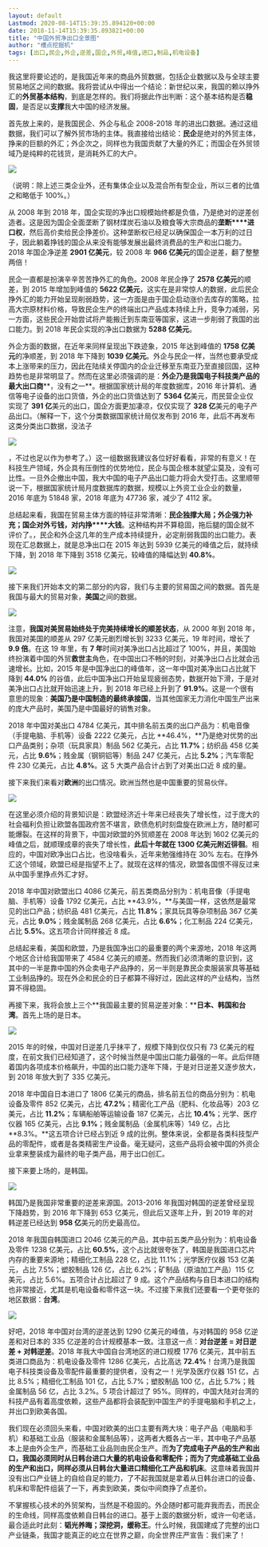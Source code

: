 ```yaml
---
layout: default
Lastmod: 2020-08-14T15:39:35.894120+00:00
date: 2018-11-14T15:39:35.893821+00:00
title: "中国外贸净出口全景图"
author: "槽点挖掘机"
tags: [出口,民企,外企,逆差,国企,外贸,峰值,进口,制品,机电设备]
---
```



我这里将要论述的，是我国近年来的商品外贸数据，包括企业数据以及与全球主要贸易地区之间的数据。我将尝试从中得出一个结论：新世纪以来，我国的赖以挣外汇的**外贸基本结构**，到底是怎样的。我们将据此作出判断：这个基本结构是否**稳固**，是否足以**支撑**我大中国的经济发展。

首先放上来的，是我国民企、外企与私企 2008-2018 年的进出口数据。通过这组数据，我们可以了解外贸市场的主体。我直接给出结论：**民企**是绝对的外贸主体，挣来的巨额的外汇；外企次之，同样也为我国贡献了大量的外汇；而国企在外贸领域乃是纯粹的花钱货，是消耗外汇的大户。

![](https://images.weserv.nl/?url=https%3A//ressrc.com/wp-content/uploads/2019/01/20190130233956.jpg)

（说明：除上述三类企业外，还有集体企业以及混合所有型企业，所以三者的比值之和略低于 100%。）

从 2008 年到 2018 年，国企实现的净出口规模始终都是负值，乃是绝对的逆差创造者。这是因为国企全面垄断了钢材煤炭石油以及粮食等大宗商品的**垄断****进口权**，然后高价卖给民企挣差价。这种垄断权已经足以确保国企一本万利的过日子，因此躺着挣钱的国企从来没有能够发展出最终消费品的生产和出口能力。2018 年国企净逆差 **2901 亿美元**，较 2008 年 **966 亿美元**的国企逆差，翻了整整两倍！

民企一直都是扮演辛辛苦苦挣外汇的角色。2008 年民企挣了 **2578 亿美元**的顺差，到 2015 年增加到峰值的 **5622 亿美元**，这实在是非常惊人的数据，此后民企挣外汇的能力开始呈现削弱趋势，这一方面是由于国企启动涨价去库存的策略，拉高大宗原材料价格，导致民企生产的终端出口产品成本持续上升，竞争力减弱，另一方面，这些民企开始尝试将产能搬迁到东南亚等国家，这进一步削弱了我国的出口能力。到 2018 年民企实现的净出口数据为 **5288 亿美元**。

外企方面的数据，在近年来同样呈现出下跌迹象，2015 年达到峰值的 **1758 亿美元**的净顺差，到 2018 年下降到 **1039 亿美元**。外企与民企一样，当然也要承受成本上涨带来的压力，因此在陆续关停国内的企业迁移至东南亚乃至直接回国，这种趋势也是非常明显了。然而在这里必须强调的是：**外企乃是我国电子科技类产品的最大出口商****，没有之一**。根据国家统计局的年度数据库，2016 年计算机、通信等电子设备的出口货值，外企的出口货值达到了 **5364 亿**美元，而民营企业仅实现了 **391 亿**美元的出口，国企方面更加凄凉，仅仅实现了 **328 亿**美元的电子产品出口。（解释一下，这个分类数据国家统计局仅发布到 2016 年，此后不再发布这类分类出口数据，没法子

![](https://images.weserv.nl/?url=https%3A//res.wx.qq.com/mpres/htmledition/images/icon/common/emotion_panel/smiley/smiley_48.png)

，不过也足以作为参考了。）这一组数据我建议各位好好看看，非常的有意义！在科技生产领域，外企具有压倒性的优势地位，民企与国企根本就望尘莫及，没有可比性。一旦外企撤出中国，我大中国的电子产品出口能力将会大受打击。这里顺带说一下，根据国家统计局月度数据库的数据，规模以上外资工业企业的数量，2016 年底为 51848 家，2018 年底为 47736 家，减少了 4112 家。

总结起来看，我国在贸易主体方面的特征非常清晰：**民企独撑大局；外企强力补充；国企对外亏钱，对内挣****大钱**。这种结构并不算稳固，拖后腿的国企就不评价了。，民企和外企这几年的生产成本持续提升，必定削弱我国的出口能力。表现在汇总数据上，就是总净出口在 2015 年达到 5939 亿美元的峰值之后，就持续下降，到 2018 年下降到 3518 亿美元，较峰值的降幅达到 **40.8%**。

![](https://images.weserv.nl/?url=https%3A//ressrc.com/wp-content/uploads/2019/01/20190130233920.jpg)

接下来我们开始本文的第二部分的内容，我们与主要的贸易国之间的数据。首先是我国与最大的贸易对象，**美国**之间的数据。

![](https://images.weserv.nl/?url=https%3A//ressrc.com/wp-content/uploads/2019/01/20190130233850.jpg)

注意，**我国对美贸易始终处于完美持续增长的顺差状态**，从 2000 年到 2018 年，我国对美国的顺差从 297 亿美元剧烈增长到 3233 亿美元，19 年时间，增长了 **9.9 倍**。在这 19 年里，有 **7 年**时间对美净出口占比超过了 100%，并且，美国始终扮演着中国的外贸**救世主**角色，在中国出口不畅的时刻，对美净出口占比就会迅速增长。比如，2015 年是中国净出口的峰值年，这一年中国对美净出口占比就下降到 **44.0%** 的谷值，此后中国净出口开始呈现疲弱态势，数据开始下滑，于是对美净出口占比就开始迅速上升，到 2018 年已经上升到了 **91.9%**。这是一个很有意思的现象：**美国乃是中国制造的最终承接国**，当其他国家无力消化中国生产出来的庞大产品时，美国乃是中国最好的销售对象。

2018 年中国对美出口 4784 亿美元，其中排名前五类的出口产品为：机电音像（手提电脑、手机等）设备 2222 亿美元，占比 **46.4%，**乃是绝对优势的出口产品类别；杂项（玩具家具）制品 562 亿美元，占比 **11.7%**；纺织品 458 亿美元，占比 **9.6%**；贱金属（钢铜铝等）制品 247 亿美元，占比 **5.2%**；汽车零配件 230 亿美元，占比 **4.8%**。这 5 大类产品合计占到了对美出口近 8 成的量。

接下来我们来看对**欧洲**的出口情况。欧洲当然也是中国重要的贸易伙伴。

![](https://images.weserv.nl/?url=https%3A//ressrc.com/wp-content/uploads/2019/01/20190130233818.jpg)

在这里必须介绍的背景知识是：欧盟经济近十年来已经丧失了增长性，过于庞大的社会福利负担让欧盟各国政府苦不堪言，欧债危机时刻盘旋在欧洲上方，随时都可能爆裂。在这样的背景下，中国对欧盟的外贸顺差在 2008 年达到 1602 亿美元的峰值之后，就顺理成章的丧失了增长性，**此后十年就在 1300 亿美元附近徘徊**。相应的，中国对欧净出口占比，也没啥看头，近年来勉强维持在 30% 左右。在挣外汇这个领域，欧盟已经是指望不上了。就现在这样的情况，欧盟各国恨不得反过来从中国手里挣点外汇才好。

2018 年中国对欧盟出口 4086 亿美元，前五类商品分别为：机电音像（手提电脑、手机等）设备 1792 亿美元，占比 **43.9%，**与美国一样，这依然是最常见的出口产品；纺织品 481 亿美元，占比 **11.8%**；家具玩具等杂项制品 367 亿美元，占比 **9.0%**；贱金属制品 268 亿美元，占比 **6.6%**；化工制品 224 亿美元，占比 **5.5%**。这五项合计同样接近 8 成。

总结起来看，美国和欧盟，乃是我国净出口的最重要的两个来源地，2018 年这两个地区合计给我国带来了 4584 亿美元的顺差。然而我们必须清晰的意识到，这其中的一半是靠中国的外企卖电子产品挣的，另一半则是靠民企卖服装家具等基础工业制品挣的。现在外企和民企的日子都算不得好过，因此这样的产业结构，当然算不得稳固。

再接下来，我将会放上三个**我国最主要的贸易逆差对象：****日本、韩国和台湾**。首先上场的是日本。

![](https://images.weserv.nl/?url=https%3A//ressrc.com/wp-content/uploads/2019/01/20190130233753.jpg)

2015 年的时候，中国对日逆差几乎抹平了，规模下降到仅仅只有 73 亿美元的程度，在前文我们已经知道了，这个时候当然是中国出口能力最强的一年。此后伴随着国内各项成本价格飙升，中国的出口能力逐年下降，于是对日逆差又逐步放大，到 2018 年放大到了 335 亿美元。

2018 年中国自日本进口了 1806 亿美元的商品，排名前五位的商品分别为：机电设备及零件 852 亿美元，占比 **47.2%**；精密化工产品（肥料、化妆品等）203 亿美元，占比 **11.2%**；车辆船舶等运输设备 187 亿美元，占比 **10.4%**；光学、医疗仪器 165 亿美元，占比 **9.1%**；贱金属制品（金属机床等）149 亿，占比 **8.3%。**这五项合计已经占到近 9 成的比例。整体来说，全都是各类科技型产品的零配件，或者是各类精密生产设备。毫无疑问，这些产品将会被中国的外资企业拿来整装成为最终的电子类产品，用于出口创汇。

接下来要上场的，是韩国。

![](https://images.weserv.nl/?url=https%3A//ressrc.com/wp-content/uploads/2019/01/20190130233722.jpg)

韩国乃是我国非常重要的逆差来源国。2013-2016 年我国对韩国的逆差曾经呈现下降趋势，到 2016 年下降到 653 亿美元，但此后又逐年上升，到 2019 年的对韩逆差已经达到 **958 亿**美元的历史最高位。

2018 年我国自韩国进口 2046 亿美元的产品，其中前五类产品分别为：机电设备及零件 1238 亿美元，占比 **60.5%**，这个占比就很夸张了，韩国是我国进口芯片内存的重要来源地；精细化工制品 228 亿，占比 11.1%；光学医疗仪器 153 亿美元，占比 7.5%；塑胶制品 126 亿，占比 6.2%；矿制品（原油加工产品）115 亿美元，占比 5.6%。五项合计占比超过了 9 成。这个产品结构与自日本进口的结构也非常接近，尤其是机电设备和零件这一块。不过接下来我们还要看一个更夸张的地区数据：**台湾**。

![](https://images.weserv.nl/?url=https%3A//ressrc.com/wp-content/uploads/2019/01/20190130233649.jpg)

好吧，2018 年中国对台湾的逆差达到 1290 亿美元的峰值，与对韩国的 958 亿逆差和对日本的 335 亿逆差的合计规模基本一致。注意这一点：**对台逆差 = 对日逆差 + 对韩逆差**。2018 年我大中国自台湾地区的进口规模 1776 亿美元，其中前五类进口商品为：机电设备及零件 1286 亿美元，占比高达 **72.4%**！台湾乃是我国电子科技类设备及零配件最重要的提供者，没有之一！光学及医疗仪器 151 亿，占比 8.5%；精细化工制品 101 亿，占比 5.7%；塑胶制品 100 亿，占比 5.7%；贱金属制品 56 亿，占比 3.2%。5 项合计超过了 95%。同样的，中国大陆对台湾的科技产品有着高度依赖，这些产品都将会装配到中国生产的手提电脑和手机之上，并出口到欧美各国。

我们现在必须回头来看，中国对欧美的出口主要有两大块：电子产品（电脑和手机）和基础工业品（服装和金属制品等），这两者大概各占一半，其中电子产品基本上是由外企生产，而基础工业品则由民企生产。而**为了完成电子产品的生产和出口，我国必须同时从日韩台进口大量的机电设备和零配件；而为了完成基础工业品的生产和出口，同样必须从日韩台大量进口精细化工产品和机床**。这意味着我国并没有出口产业链上的自给自足的能力，了不起我国就是拿着从日韩台进口的设备、机床和零配件组装了一下，再卖到欧美，类似中间商挣了点差价。

不掌握核心技术的外贸架构，当然是不稳固的。外企随时都可能弃我而去，而民企的生命线，同样高度依赖自日韩台的进口。基于上面的数据分析，或许一句老话，最合适此时此刻：**韬光养晦；深挖洞，缓称王**。什么时候，我国建成了完整的出口产业链条，我国才能真正的屹立在世界之巅，向全世界庄严宣告：我们来了！
